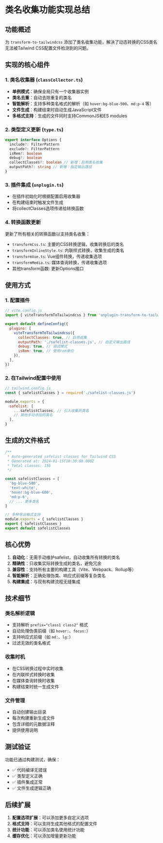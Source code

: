# 类名收集功能实现总结

## 功能概述

为 `transform-to-tailwindcss` 添加了类名收集功能，解决了动态转换的CSS类名无法被Tailwind CSS配置文件检测到的问题。

## 实现的核心组件

### 1. 类名收集器 (`classCollector.ts`)

- **单例模式**：确保全局只有一个收集器实例
- **类名去重**：自动去除重复的类名
- **智能解析**：支持多种类名格式的解析（如 `hover:bg-blue-500`、`md:p-4` 等）
- **文件生成**：构建结束时自动生成JavaScript文件
- **多格式支持**：生成的文件同时支持CommonJS和ES modules

### 2. 类型定义更新 (`type.ts`)

```typescript
export interface Options {
  include?: FilterPattern
  exclude?: FilterPattern
  isRem?: boolean
  debug?: boolean
  collectClasses?: boolean // 新增：启用类名收集
  outputPath?: string // 新增：指定输出路径
}
```

### 3. 插件集成 (`unplugin.ts`)

- 在插件初始化时根据配置启用收集器
- 在构建结束时触发文件生成
- 将collectClasses选项传递给转换函数

### 4. 转换函数更新

更新了所有相关的转换函数以支持类名收集：

- `transformCss.ts`: 主要的CSS转换逻辑，收集转换后的类名
- `transformInlineStyle.ts`: 内联样式转换，收集生成的类名
- `transformVue.ts`: Vue组件转换，传递收集选项
- `transformMedia.ts`: 媒体查询转换，传递收集选项
- 其他transform函数: 更新Options接口

## 使用方式

### 1. 配置插件

```javascript
// vite.config.js
import { viteTransformToTailwindcss } from 'unplugin-transform-to-tailwindcss'

export default defineConfig({
  plugins: [
    viteTransformToTailwindcss({
      collectClasses: true, // 启用收集
      outputPath: './safelist-classes.js', // 自定义输出路径
      debug: true, // 调试模式
      isRem: true, // 使用rem单位
    }),
  ],
})
```

### 2. 在Tailwind配置中使用

```javascript
// tailwind.config.js
const { safelistClasses } = require('./safelist-classes.js')

module.exports = {
  safelist: [
    ...safelistClasses, // 引入收集的类名
    // 其他手动添加的类名
  ],
}
```

## 生成的文件格式

```javascript
/**
 * Auto-generated safelist classes for Tailwind CSS
 * Generated at: 2024-01-15T10:30:00.000Z
 * Total classes: 156
 */

const safelistClasses = [
  'bg-blue-500',
  'text-white',
  'hover:bg-blue-600',
  'md:p-6',
  // ... 更多类名
]

// 多种导出格式支持
module.exports = { safelistClasses }
export { safelistClasses }
export default safelistClasses
```

## 核心优势

1. **自动化**：无需手动维护safelist，自动收集所有转换的类名
2. **精确性**：只收集实际转换生成的类名，避免冗余
3. **兼容性**：支持所有主要的构建工具（Vite、Webpack、Rollup等）
4. **智能解析**：正确处理伪类、响应式前缀等复杂类名
5. **构建集成**：与现有构建流程无缝集成

## 技术细节

### 类名解析逻辑

- 支持解析 `prefix="class1 class2"` 格式
- 自动处理伪类前缀（如 `hover:`、`focus:`）
- 支持响应式前缀（如 `md:`、`lg:`）
- 过滤无效的类名格式

### 收集时机

- 在CSS转换过程中实时收集
- 在内联样式转换时收集
- 在媒体查询转换时收集
- 构建结束时统一生成文件

### 文件管理

- 自动创建输出目录
- 每次构建重新生成文件
- 包含详细的元数据注释
- 提供使用说明

## 测试验证

功能已通过构建测试，确保：

- ✅ 代码编译无错误
- ✅ 类型定义正确
- ✅ 插件集成正常
- ✅ 文件生成逻辑正确

## 后续扩展

1. **配置选项扩展**：可以添加更多自定义选项
2. **格式支持**：可以支持生成其他格式的配置文件
3. **统计功能**：可以添加类名使用统计功能
4. **缓存优化**：可以添加增量更新功能
